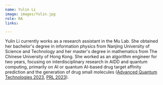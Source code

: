 ```yaml
---
name: Yulin Li
image: images/Yulin.jpg
role: RA
links:

---
```

Yulin Li currently works as a research assistant in the Mu Lab. She obtained her bachelor's degree in information physics from Nanjing University of Science and Technology and her master's degree in mathematics from The Chinese University of Hong Kong. She worked as an algorithm engineer for two years, focusing on interdisciplinary research in AIDD and quantum computing, primarily on AI or quantum AI-based drug target affinity prediction and the generation of drug small molecules ([Advanced Quantum Technologies 2023](https://onlinelibrary.wiley.com/doi/full/10.1002/qute.202300107), [PRL 2023](https://journals.aps.org/prl/abstract/10.1103/PhysRevLett.131.150803)).
